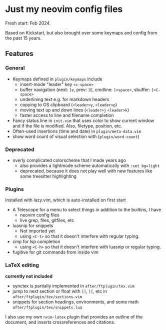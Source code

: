 # Just my neovim config files

Fresh start: Feb 2024.

Based on Kickstart, but also brought over some keymaps and config from the past 15 years.

## Features

### General

- Keymaps defined in `plugin/keymaps` include
    - insert-mode "leader" key `<c-space>`
    - buffer navigation (next: `]e`, prev: `]E`, cmdline: `]<space>`, sbuffer: `]<C-space>`
    - underlining text e.g. for markdown headers
    - copying to OS clipboard (`<leader>y`, `<leader>p`)
    - moving text up and down lines (`<leader>j` `<leader>k`)
    - faster access to line and filename completion
- Fancy status line in `init.vim` that uses color to show current window and if
  the file is modified. Also, filetype, position, etc.
- Often-used insertions (time and date) in `plugin/meta-data.vim`
- show word count of visual selection with <C-g> (`plugin/word-count`)

### Deprecated
- overly complicated colorscheme that I made years ago
    - also provides a lightmode scheme automatically with `:set bg=light`
    - deprecated, because it does not play well with new features like some treesitter highlighting

### Plugins

Installed with lazy.vim, which is auto-installed on first start
- A Telescope for a menu to select things in addition to the builtins, I have
    - neovim config files
    - live grep, files, gitfiles, etc
- luasnip for snippets
    - Not imported yet
    - using `<C-t>` so that it doesn't interfere with regular typing.
- cmp for lsp completion
    - using `<C-h>` so that it doesn't interfere with luasnip or regular typing.
- fugitive for git commands from inside vim

### LaTeX editing

**currently not included**

- synctex is partially implemented in `after/ftplugin/tex.vim`
- jump to next section or float with `]]`, `][`, etc in `after/ftplugin/tex/sections.vim`
- snippets for section headings, environments, and some math
  `after/ftplugin/tex/snippets.lua`

I also use my own `nvim-latex` plugin that provides an outline of the document,
and inserts crossreferences and citations.

